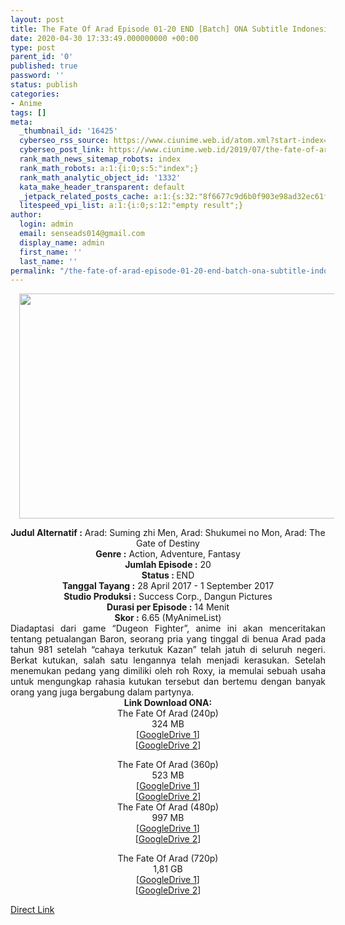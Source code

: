 ```yaml
---
layout: post
title: The Fate Of Arad Episode 01-20 END [Batch] ONA Subtitle Indonesia
date: 2020-04-30 17:33:49.000000000 +00:00
type: post
parent_id: '0'
published: true
password: ''
status: publish
categories:
- Anime
tags: []
meta:
  _thumbnail_id: '16425'
  cyberseo_rss_source: https://www.ciunime.web.id/atom.xml?start-index=3601&max-results=150
  cyberseo_post_link: https://www.ciunime.web.id/2019/07/the-fate-of-arad-episode-01-20-end.html
  rank_math_news_sitemap_robots: index
  rank_math_robots: a:1:{i:0;s:5:"index";}
  rank_math_analytic_object_id: '1332'
  kata_make_header_transparent: default
  _jetpack_related_posts_cache: a:1:{s:32:"8f6677c9d6b0f903e98ad32ec61f8deb";a:2:{s:7:"expires";i:1651617951;s:7:"payload";a:0:{}}}
  litespeed_vpi_list: a:1:{i:0;s:12:"empty result";}
author:
  login: admin
  email: senseads014@gmail.com
  display_name: admin
  first_name: ''
  last_name: ''
permalink: "/the-fate-of-arad-episode-01-20-end-batch-ona-subtitle-indonesia/"
---
```

<div class="separator" style="clear: both; text-align: center;"><a href="https://1.bp.blogspot.com/-E_SXyNuig8M/XTS478vYABI/AAAAAAAAcTk/xfCmz8MoeDsaqQJ7-9eCaSQHK5fFdDvQwCLcBGAs/s1600/The%2BFate%2BOf%2BArad.jpg" imageanchor="1" style="margin-left: 1em; margin-right: 1em;"><img border="0" data-original-height="720" data-original-width="1280" height="360" src="{{ site.baseurl }}/assets/2020/04/The%2BFate%2BOf%2BArad.jpg" width="640" /></a></div>
<p>
<div style="text-align: center;"><b>Judul</b><b><b> Alternatif</b> :</b> Arad: Suming zhi Men, Arad: Shukumei no Mon, Arad: The Gate of Destiny</div>
<div style="text-align: center;"><b><b>Genre :</b></b> Action, Adventure, Fantasy</div>
<div style="text-align: center;"><b>Jumlah Episode :</b> 20<br /><b>Status :&nbsp;</b>END<br /><b>Tanggal Tayang :</b> 28 April 2017 - 1 September 2017<br /><b>Studio Produksi :</b> Success Corp., Dangun Pictures<br /><b>Durasi per Episode :</b> 14 Menit</div>
<div style="text-align: center;"><b>Skor :</b> 6.65 (MyAnimeList)</div>
<div style="text-align: center;"></div>
<div style="text-align: justify;"><span class="isi">Diadaptasi dari game “Dugeon Fighter”, anime ini akan menceritakan tentang petualangan Baron, seorang pria yang tinggal di benua Arad pada tahun 981 setelah “cahaya terkutuk Kazan” telah jatuh di seluruh negeri. Berkat kutukan, salah satu lengannya telah menjadi kerasukan. Setelah menemukan pedang yang dimiliki oleh roh Roxy, ia memulai sebuah usaha untuk mengungkap rahasia kutukan tersebut dan bertemu dengan banyak orang yang juga bergabung dalam partynya.</span></div>
<div style="text-align: justify;"></div>
<div style="text-align: justify;"></div>
<div style="text-align: center;"><b>Link Download ONA:</b></div>
<div style="text-align: center;">
<div style="text-align: center;">The Fate Of Arad (240p)</div>
<div style="text-align: center;">324 MB<br />[<a href="https://drive.google.com/file/d/13F7zavhYccRzc_C8EzbKgrVcdzoom1TD/view" target="_blank" rel="noopener">GoogleDrive 1</a>]<br />[<a href="https://drive.google.com/file/d/1UoA4sH_doCT9nnSq-vXmjPDHoacWb4kg/view" target="_blank" rel="noopener">GoogleDrive 2</a>]</p>
</div>
</div>
<div style="text-align: center;">The Fate Of Arad (360p)</div>
<div style="text-align: center;">523 MB</div>
<div style="text-align: center;">[<a href="https://drive.google.com/file/d/1NV1DkD7rrhT2hXNIZ_AWPoW7t7KoSXZp/view" target="_blank" rel="noopener">GoogleDrive 1</a>]<br />[<a href="https://drive.google.com/file/d/17w0e23UaQQqdwVWFjL56JmkaJZ5XoOOJ/view" target="_blank" rel="noopener">GoogleDrive 2</a>]</div>
<div style="text-align: center;"></div>
<div style="text-align: center;">The Fate Of Arad (480p)<br />997 MB</div>
<div style="text-align: center;">[<a href="https://drive.google.com/file/d/1P_nD723tDWO-R5OC9KNs_jVKRLlYMTzg/view" target="_blank" rel="noopener">GoogleDrive 1</a>]<br />[<a href="https://drive.google.com/file/d/1LaX8yfeC-pjEsfnUWdEU2s3DFkHQcV0T/view" target="_blank" rel="noopener">GoogleDrive 2</a>]</p>
<p>The Fate Of Arad (720p)<br />1,81 GB<br />[<a href="https://drive.google.com/file/d/17plWp3slcCf1cePCXQTpayiPR3jph2_g/view" target="_blank" rel="noopener">GoogleDrive 1</a>]<br />[<a href="https://drive.google.com/file/d/1TwcRbvAEhzVuCTtYr2JQqHNfJHMbm0bR/view" target="_blank" rel="noopener">GoogleDrive 2</a>]</div>
<link rel="stylesheet" href="https://cdnjs.cloudflare.com/ajax/libs/font-awesome/4.7.0/css/font-awesome.min.css" />
<div class="divbtn"> <a href="https://handymansurrender.com/fihup8buzv?key=94550f7ce39444073321dde3b8782f97" class="btn"><i class="fa fa-download"></i> Direct Link</a> </div>

